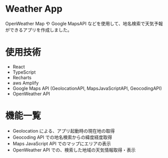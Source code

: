 # Weather App

OpenWeather Map や Google MapsAPI などを使用して、地名検索で天気予報ができるアプリを作成しました。
[](https://user-images.githubusercontent.com/71750637/126874162-500696fd-ac69-46b8-8bfe-245a385177eb.png)

# 使用技術

- React
- TypeScript
- Recharts
- aws Amplify
- Google Maps API (GeolocationAPI, MapsJavaScriptAPI, GeocodingAPI)
- OpenWeather API

# 機能一覧

- Geolocation による、アプリ起動時の現在地の取得
- Geocoding API での地名検索からの緯度経度取得
- Maps JavaScript API でのマップにエリアの表示
- OpenWeather API での、検索した地域の天気情報取得・表示
